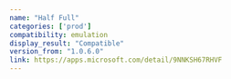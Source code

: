 ```yaml
---
name: "Half Full"
categories: ['prod']
compatibility: emulation
display_result: "Compatible"
version_from: "1.0.6.0"
link: https://apps.microsoft.com/detail/9NNKSH67RHVF
---
```

